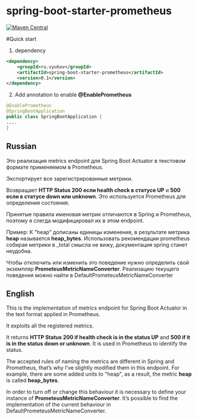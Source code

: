 # spring-boot-starter-prometheus

[![Maven Central](https://maven-badges.herokuapp.com/maven-central/ru.vyukov/spring-boot-starter-prometheus/badge.svg)](https://maven-badges.herokuapp.com/maven-central/ru.vyukov/spring-boot-starter-prometheus/)

#Quick start

1. dependency
```xml
<dependency>
	<groupId>ru.vyukov</groupId>
	<artifactId>spring-boot-starter-prometheus</artifactId>
	<version>0.1</version>
</dependency>
```

2. Add annotation to enable **@EnablePrometheus**



```java
@EnablePrometheus
@SpringBootApplication
public class SpringBootApplication {
....
}

```


## Russian
Это реализация metrics endpoint для Spring Boot Actuator в текстовом формате применяемом в Prometheus. 

Экспортирует все зарегистрированные метрики.

Возвращает **HTTP Status 200 если health check в статусе UP** и **500 если в статусе down или unknown**. Это используется Prometheus для определения состояния.


Принятые правила именовая метрик отличаются в Spring и Prometheus, поэтому я слегда модифицировал их в этом endpoint.

Пример:
К "heap" дописаны единицы изменения, в результате метрика **heap** называется  **heap_bytes**.
Использовать рекомендации prometheus собирая метрики в _total смысла не вижу, документация spring станет неудобна.   

Чтобы отключить или изменить это поведение нужно определить свой экземпляр **PrometeusMetricNameConverter**. Реализацию текущего поведения можно найти в DefaultPrometeusMetricNameConverter




## English
This is the implementation of metrics endpoint for Spring Boot Actuator in the text format applied in Prometheus.

It exploits all the registered metrics.

It returns **HTTP Status 200 if health check is in the status UP** and **500 if it is in the status down or unknown**. It is used in Prometheus to identify the status.

The accepted rules of naming the metrics are different in Spring and Prometheus, that’s why I’ve slightly modified them in this endpoint. For example, there are some added units to "heap", as a result, the metric **heap** is called **heap_bytes**.

In order to turn off or change this behaviour it is necessary to define your instance of **PrometeusMetricNameConverter**. It’s possible to find the implementation of the current behaviour in DefaultPrometeusMetricNameConverter.



